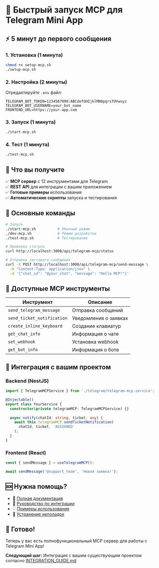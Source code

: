 # 🚀 Быстрый запуск MCP для Telegram Mini App

## ⚡ 5 минут до первого сообщения

### 1. Установка (1 минута)
```bash
chmod +x setup-mcp.sh
./setup-mcp.sh
```

### 2. Настройка (2 минуты)
Отредактируйте `.env` файл:
```env
TELEGRAM_BOT_TOKEN=1234567890:ABCdefGHIjklMNOpqrsTUVwxyz
TELEGRAM_BOT_USERNAME=your_bot_name
FRONTEND_URL=https://your-app.com
```

### 3. Запуск (1 минута)
```bash
./start-mcp.sh
```

### 4. Тест (1 минута)
```bash
./test-mcp.sh
```

## 🎯 Что вы получите

✅ **MCP сервер** с 12 инструментами для Telegram  
✅ **REST API** для интеграции с вашим приложением  
✅ **Готовые примеры** использования  
✅ **Автоматические скрипты** запуска и тестирования  

## 🔧 Основные команды

```bash
# Запуск
./start-mcp.sh          # Обычный режим
./dev-mcp.sh            # Режим разработки
./test-mcp.sh           # Тестирование

# Проверка статуса
curl http://localhost:3000/api/telegram-mcp/status

# Отправка тестового сообщения
curl -X POST http://localhost:3000/api/telegram-mcp/send-message \
  -H "Content-Type: application/json" \
  -d '{"chat_id": "@your_chat", "message": "Hello MCP!"}'
```

## 📱 Доступные MCP инструменты

| Инструмент | Описание |
|------------|----------|
| `send_telegram_message` | Отправка сообщений |
| `send_ticket_notification` | Уведомления о заявках |
| `create_inline_keyboard` | Создание клавиатур |
| `get_chat_info` | Информация о чате |
| `set_webhook` | Установка webhook |
| `get_bot_info` | Информация о боте |

## 🔗 Интеграция с вашим проектом

### Backend (NestJS)
```typescript
import { TelegramMCPService } from './telegram/telegram-mcp.service';

@Injectable()
export class YourService {
  constructor(private telegramMCP: TelegramMCPService) {}
  
  async notify(chatId: string, ticket: any) {
    await this.telegramMCP.sendTicketNotification(
      chatId, ticket, 'ASSIGNED'
    );
  }
}
```

### Frontend (React)
```typescript
const { sendMessage } = useTelegramMCP();

await sendMessage('@support_team', 'Новая заявка!');
```

## 🆘 Нужна помощь?

- 📖 [Полная документация](MCP_README.md)
- 🔧 [Руководство по интеграции](INTEGRATION_GUIDE.md)
- 💡 [Примеры использования](mcp-examples.js)
- 🐛 [Устранение неполадок](MCP_README.md#устранение-неполадок)

## 🎉 Готово!

Теперь у вас есть полнофункциональный MCP сервер для работы с Telegram Mini App! 

**Следующий шаг:** Интеграция с вашим существующим проектом согласно [INTEGRATION_GUIDE.md](INTEGRATION_GUIDE.md)

